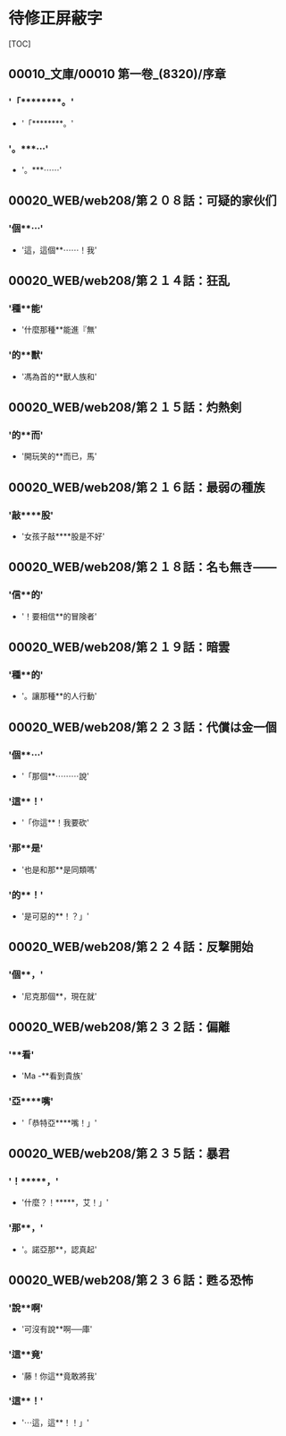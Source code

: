 # 待修正屏蔽字

[TOC]

## 00010_文庫/00010 第一卷_(8320)/序章

### '「********。'

- '「********。'

### '。***⋯'

- '。***⋯⋯'


## 00020_WEB/web208/第２０８話：可疑的家伙们

### '個**⋯'

- '這，這個**⋯⋯！我'


## 00020_WEB/web208/第２１４話：狂乱

### '種**能'

- '什麼那種**能進『無'

### '的**獸'

- '馮為首的**獸人族和'


## 00020_WEB/web208/第２１５話：灼熱剣

### '的**而'

- '開玩笑的**而已，馬'


## 00020_WEB/web208/第２１６話：最弱の種族

### '敲****股'

- '女孩子敲****股是不好'


## 00020_WEB/web208/第２１８話：名も無き――

### '信**的'

- '！要相信**的冒険者'


## 00020_WEB/web208/第２１９話：暗雲

### '種**的'

- '。讓那種**的人行動'


## 00020_WEB/web208/第２２３話：代償は金一個

### '個**⋯'

- '「那個**⋯⋯⋯說'

### '這**！'

- '「你這**！我要砍'

### '那**是'

- '也是和那**是同類嗎'

### '的**！'

- '是可惡的**！？」'


## 00020_WEB/web208/第２２４話：反撃開始

### '個**，'

- '尼克那個**，現在就'


## 00020_WEB/web208/第２３２話：偏離

### '**看'

- 'Ma -**看到貴族'

### '亞****嘴'

- '「恭特亞****嘴！」'


## 00020_WEB/web208/第２３５話：暴君

### '！*****，'

- '什麼？！*****，艾！」'

### '那**，'

- '。諾亞那**，認真起'


## 00020_WEB/web208/第２３６話：甦る恐怖

### '說**啊'

- '可沒有說**啊──庫'

### '這**竟'

- '藤！你這**竟敢將我'

### '這**！'

- '⋯這，這**！！」'
